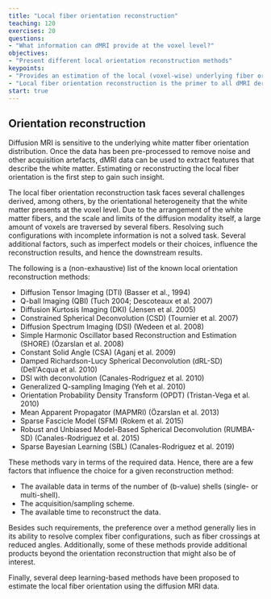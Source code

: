 ```yaml
---
title: "Local fiber orientation reconstruction"
teaching: 120
exercises: 20
questions:
- "What information can dMRI provide at the voxel level?"
objectives:
- "Present different local orientation reconstruction methods"
keypoints:
- "Provides an estimation of the local (voxel-wise) underlying fiber orientation"
- "Local fiber orientation reconstruction is the primer to all dMRI derivatives"
start: true
---
```


## Orientation reconstruction

Diffusion MRI is sensitive to the underlying white matter fiber orientation
distribution. Once the data has been pre-processed to remove noise and other
acquisition artefacts, dMRI data can be used to extract features that describe
the white matter. Estimating or reconstructing the local fiber orientation is
the first step to gain such insight.

The local fiber orientation reconstruction task faces several challenges
derived, among others, by the orientational heterogeneity that the white matter
presents at the voxel level. Due to the arrangement of the white matter fibers,
and the scale and limits of the diffusion modality itself, a large amount of
voxels are traversed by several fibers. Resolving such configurations with
incomplete information is not a solved task. Several additional factors, such as
imperfect models or their choices, influence the reconstruction results, and
hence the downstream results.

The following is a (non-exhaustive) list of the known local orientation
reconstruction methods:

* Diffusion Tensor Imaging (DTI) (Basser et al., 1994)
* Q-ball Imaging (QBI) (Tuch 2004; Descoteaux et al. 2007)
* Diffusion Kurtosis Imaging (DKI) (Jensen et al. 2005)
* Constrained Spherical Deconvolution (CSD) (Tournier et al. 2007)
* Diffusion Spectrum Imaging (DSI) (Wedeen et al. 2008)
* Simple Harmonic Oscillator based Reconstruction and Estimation (SHORE) (Özarslan et al. 2008)
* Constant Solid Angle (CSA) (Aganj et al. 2009)
* Damped Richardson-Lucy Spherical Deconvolution (dRL-SD) (Dell'Acqua et al. 2010)
* DSI with deconvolution (Canales-Rodriguez et al. 2010)
* Generalized Q-sampling Imaging (Yeh et al. 2010)
* Orientation Probability Density Transform (OPDT) (Tristan-Vega et al. 2010)
* Mean Apparent Propagator (MAPMRI) (Özarslan et al. 2013)
* Sparse Fascicle Model (SFM) (Rokem et al. 2015)
* Robust and Unbiased Model-Based Spherical Deconvolution (RUMBA-SD) (Canales-Rodriguez et al. 2015)
* Sparse Bayesian Learning (SBL) (Canales-Rodriguez et al. 2019)

These methods vary in terms of the required data. Hence, there are a few factors
that influence the choice for a given reconstruction method:
- The available data in terms of the number of (b-value) shells (single- or
multi-shell).
- The acquisition/sampling scheme.
- The available time to reconstruct the data.

Besides such requirements, the preference over a method generally lies in its
ability to resolve complex fiber configurations, such as fiber crossings at
reduced angles. Additionally, some of these methods provide additional products
beyond the orientation reconstruction that might also be of interest.

Finally, several deep learning-based methods have been proposed to estimate the
local fiber orientation using the diffusion MRI data.
